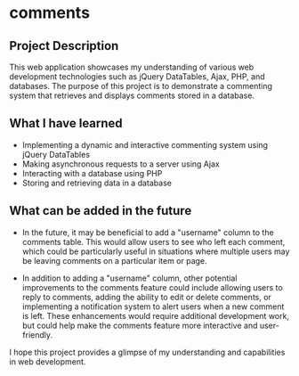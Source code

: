 # comments #
## Project Description ##
This web application showcases my understanding of various web development technologies such as jQuery DataTables, Ajax, PHP, and databases. The purpose of this project is to demonstrate a commenting system that retrieves and displays comments stored in a database.

## What I have learned ##
- Implementing a dynamic and interactive commenting system using jQuery DataTables
- Making asynchronous requests to a server using Ajax
- Interacting with a database using PHP
- Storing and retrieving data in a database

## What can be added in the future ##
- In the future, it may be beneficial to add a "username" column to the comments table. This would allow users to see who left each comment, which could be particularly useful in situations where multiple users may be leaving comments on a particular item or page.

- In addition to adding a "username" column, other potential improvements to the comments feature could include allowing users to reply to comments, adding the ability to edit or delete comments, or implementing a notification system to alert users when a new comment is left. These enhancements would require additional development work, but could help make the comments feature more interactive and user-friendly.



I hope this project provides a glimpse of my understanding and capabilities in web development.

